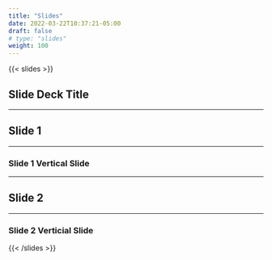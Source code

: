 ```yaml
---
title: "Slides"
date: 2022-03-22T10:37:21-05:00
draft: false
# type: "slides"
weight: 100
---
```


{{< slides >}}

## Slide Deck Title

---

## Slide 1

___

### Slide 1 Vertical Slide

---

## Slide 2

___

### Slide 2 Verticial Slide

{{< /slides >}}